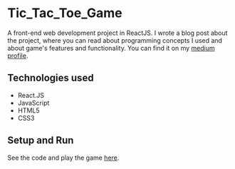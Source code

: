 # Tic_Tac_Toe_Game
A front-end web development project in ReactJS. I wrote a blog post about the project, where you can read about programming concepts I used and about game's features and functionality. You can find it on my [medium profile](https://medium.com/@marko.libor/my-first-react-js-game-8d8b8e07731b).

## Technologies used
* React.JS
* JavaScript 
* HTML5
* CSS3

## Setup and Run

See the code and play the game [here](https://codesandbox.io/s/tic-tac-toe-game-mnx4x).